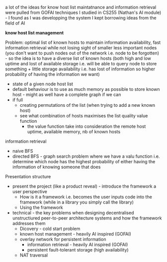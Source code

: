 a lot of the ideas for know host list maintatnance and information retrieval were pulled from GOFAI techniques I studied in CS255 (Nathan's AI module) - I found as I was developping the system I kept borrowing ideas from the field of AI

**know host list management** 

Problem: optimal list of known hosts to maintain information availability, fast information retrieval while not losing sight of smaller less important nodes (you don't want to push nodes out of the network i.e. node to be forgotten) - so the idea is to have a diverse list of known hosts (both high and low uptime and lost of available storage i.e. will be able to query node to store something + little storage availability i.e. has lost of information so higher probability of having the information we want)

- state of a given node host list
- default behaviour is to use as much memory as possible to store known host - might as well have a complete graph if we can
- if full
  - creating permutations of the list (when trying to add a new known host)
  - see what combination of hosts maximises the list quality value function
    - the value function take into consideration the remote host uptime, available memory, nb of known hosts

information retrieval

- naive BFS
- directed BFS - graph search problem where we have a valu function i.e. determine which node has the highest probability of either having the information of knowing someone that does



Presentation structure

- present the project (like a product reveal) - introduce the framework a user perspective
  - How is it a framework i.e. becomes the user inputs code into the framework (while in a library you simply call the library)
  - Using the framework
- technical - the key problems when designing decentralised unstructiured peer-to-peer architecture systems and how the framework addresses them
  - Dicovery - cold start problem
  - known host management - heavily AI inspired (GOFAI)
  - overlay network for persistent information 
    - information retrieval - heavily AI inspired (GOFAI)
    - persistent fault-tolerant storage (high availability)
  - NAT traversal